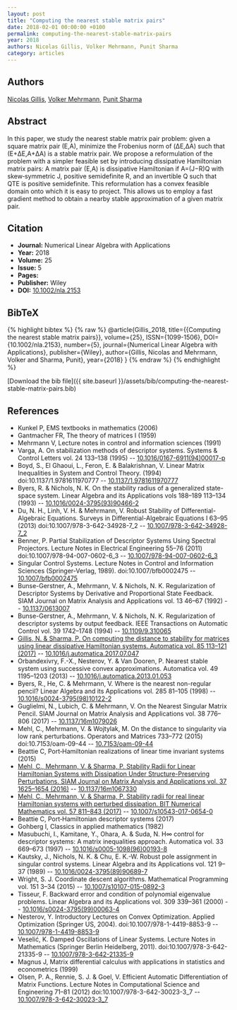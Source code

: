```yaml
---
layout: post
title: "Computing the nearest stable matrix pairs"
date: 2018-02-01 00:00:00 +0100
permalink: computing-the-nearest-stable-matrix-pairs
year: 2018
authors: Nicolas Gillis, Volker Mehrmann, Punit Sharma
category: articles
---
```

 
## Authors
[Nicolas Gillis](authors/nicolas-gillis), [Volker Mehrmann](authors/volker-mehrmann), [Punit Sharma](authors/punit-sharma)
 
## Abstract
In this paper, we study the nearest stable matrix pair problem: given a square matrix pair (E,A), minimize the Frobenius norm of (ΔE,ΔA) such that (E+ΔE,A+ΔA) is a stable matrix pair. We propose a reformulation of the problem with a simpler feasible set by introducing dissipative Hamiltonian matrix pairs: A matrix pair (E,A) is dissipative Hamiltonian if A=(J−R)Q with skew‐symmetric J, positive semidefinite R, and an invertible Q such that QTE is positive semidefinite. This reformulation has a convex feasible domain onto which it is easy to project. This allows us to employ a fast gradient method to obtain a nearby stable approximation of a given matrix pair.
 
## Citation
- **Journal:** Numerical Linear Algebra with Applications
- **Year:** 2018
- **Volume:** 25
- **Issue:** 5
- **Pages:** 
- **Publisher:** Wiley
- **DOI:** [10.1002/nla.2153](https://doi.org/10.1002/nla.2153)
 
## BibTeX
{% highlight bibtex %}
{% raw %}
@article{Gillis_2018,
  title={{Computing the nearest stable matrix pairs}},
  volume={25},
  ISSN={1099-1506},
  DOI={10.1002/nla.2153},
  number={5},
  journal={Numerical Linear Algebra with Applications},
  publisher={Wiley},
  author={Gillis, Nicolas and Mehrmann, Volker and Sharma, Punit},
  year={2018}
}
{% endraw %}
{% endhighlight %}
 
[Download the bib file]({{ site.baseurl }}/assets/bib/computing-the-nearest-stable-matrix-pairs.bib)
 
## References
- Kunkel P, EMS textbooks in mathematics (2006)
- Gantmacher FR, The theory of matrices I (1959)
- Mehrmann V, Lecture notes in control and information sciences (1991)
- Varga, A. On stabilization methods of descriptor systems. Systems &amp; Control Letters vol. 24 133–138 (1995) -- [10.1016/0167-6911(94)00017-p](https://doi.org/10.1016/0167-6911(94)00017-p)
- Boyd, S., El Ghaoui, L., Feron, E. & Balakrishnan, V. Linear Matrix Inequalities in System and Control Theory. (1994) doi:10.1137/1.9781611970777 -- [10.1137/1.9781611970777](https://doi.org/10.1137/1.9781611970777)
- Byers, R. & Nichols, N. K. On the stability radius of a generalized state-space system. Linear Algebra and its Applications vols 188–189 113–134 (1993) -- [10.1016/0024-3795(93)90466-2](https://doi.org/10.1016/0024-3795(93)90466-2)
- Du, N. H., Linh, V. H. & Mehrmann, V. Robust Stability of Differential-Algebraic Equations. Surveys in Differential-Algebraic Equations I 63–95 (2013) doi:10.1007/978-3-642-34928-7_2 -- [10.1007/978-3-642-34928-7_2](https://doi.org/10.1007/978-3-642-34928-7_2)
- Benner, P. Partial Stabilization of Descriptor Systems Using Spectral Projectors. Lecture Notes in Electrical Engineering 55–76 (2011) doi:10.1007/978-94-007-0602-6_3 -- [10.1007/978-94-007-0602-6_3](https://doi.org/10.1007/978-94-007-0602-6_3)
- Singular Control Systems. Lecture Notes in Control and Information Sciences (Springer-Verlag, 1989). doi:10.1007/bfb0002475 -- [10.1007/bfb0002475](https://doi.org/10.1007/bfb0002475)
- Bunse-Gerstner, A., Mehrmann, V. & Nichols, N. K. Regularization of Descriptor Systems by Derivative and Proportional State Feedback. SIAM Journal on Matrix Analysis and Applications vol. 13 46–67 (1992) -- [10.1137/0613007](https://doi.org/10.1137/0613007)
- Bunse-Gerstner, A., Mehrmann, V. & Nichols, N. K. Regularization of descriptor systems by output feedback. IEEE Transactions on Automatic Control vol. 39 1742–1748 (1994) -- [10.1109/9.310065](https://doi.org/10.1109/9.310065)
- [Gillis, N. & Sharma, P. On computing the distance to stability for matrices using linear dissipative Hamiltonian systems. Automatica vol. 85 113–121 (2017)](on-computing-the-distance-to-stability-for-matrices-using-linear-dissipative-hamiltonian-systems) -- [10.1016/j.automatica.2017.07.047](https://doi.org/10.1016/j.automatica.2017.07.047)
- Orbandexivry, F.-X., Nesterov, Y. & Van Dooren, P. Nearest stable system using successive convex approximations. Automatica vol. 49 1195–1203 (2013) -- [10.1016/j.automatica.2013.01.053](https://doi.org/10.1016/j.automatica.2013.01.053)
- Byers, R., He, C. & Mehrmann, V. Where is the nearest non-regular pencil? Linear Algebra and its Applications vol. 285 81–105 (1998) -- [10.1016/s0024-3795(98)10122-2](https://doi.org/10.1016/s0024-3795(98)10122-2)
- Guglielmi, N., Lubich, C. & Mehrmann, V. On the Nearest Singular Matrix Pencil. SIAM Journal on Matrix Analysis and Applications vol. 38 776–806 (2017) -- [10.1137/16m1079026](https://doi.org/10.1137/16m1079026)
- Mehl, C., Mehrmann, V. & Wojtylak, M. On the distance to singularity via low rank perturbations. Operators and Matrices 733–772 (2015) doi:10.7153/oam-09-44 -- [10.7153/oam-09-44](https://doi.org/10.7153/oam-09-44)
- Beattie C, Port‐Hamiltonian realizations of linear time invariant systems (2015)
- [Mehl, C., Mehrmann, V. & Sharma, P. Stability Radii for Linear Hamiltonian Systems with Dissipation Under Structure-Preserving Perturbations. SIAM Journal on Matrix Analysis and Applications vol. 37 1625–1654 (2016)](stability-radii-for-linear-hamiltonian-systems-with-dissipation-under-structure-preserving-perturbations) -- [10.1137/16m1067330](https://doi.org/10.1137/16m1067330)
- [Mehl, C., Mehrmann, V. & Sharma, P. Stability radii for real linear Hamiltonian systems with perturbed dissipation. BIT Numerical Mathematics vol. 57 811–843 (2017)](stability-radii-for-real-linear-hamiltonian-systems-with-perturbed-dissipation) -- [10.1007/s10543-017-0654-0](https://doi.org/10.1007/s10543-017-0654-0)
- Beattie C, Port‐Hamiltonian descriptor systems (2017)
- Gohberg I, Classics in applied mathematics (1982)
- Masubuchi, I., Kamitane, Y., Ohara, A. & Suda, N. H∞ control for descriptor systems: A matrix inequalities approach. Automatica vol. 33 669–673 (1997) -- [10.1016/s0005-1098(96)00193-8](https://doi.org/10.1016/s0005-1098(96)00193-8)
- Kautsky, J., Nichols, N. K. & Chu, E. K.-W. Robust pole assignment in singular control systems. Linear Algebra and its Applications vol. 121 9–37 (1989) -- [10.1016/0024-3795(89)90689-7](https://doi.org/10.1016/0024-3795(89)90689-7)
- Wright, S. J. Coordinate descent algorithms. Mathematical Programming vol. 151 3–34 (2015) -- [10.1007/s10107-015-0892-3](https://doi.org/10.1007/s10107-015-0892-3)
- Tisseur, F. Backward error and condition of polynomial eigenvalue problems. Linear Algebra and its Applications vol. 309 339–361 (2000) -- [10.1016/s0024-3795(99)00063-4](https://doi.org/10.1016/s0024-3795(99)00063-4)
- Nesterov, Y. Introductory Lectures on Convex Optimization. Applied Optimization (Springer US, 2004). doi:10.1007/978-1-4419-8853-9 -- [10.1007/978-1-4419-8853-9](https://doi.org/10.1007/978-1-4419-8853-9)
- Veselić, K. Damped Oscillations of Linear Systems. Lecture Notes in Mathematics (Springer Berlin Heidelberg, 2011). doi:10.1007/978-3-642-21335-9 -- [10.1007/978-3-642-21335-9](https://doi.org/10.1007/978-3-642-21335-9)
- Magnus J, Matrix differential calculus with applications in statistics and econometrics (1999)
- Olsen, P. A., Rennie, S. J. & Goel, V. Efficient Automatic Differentiation of Matrix Functions. Lecture Notes in Computational Science and Engineering 71–81 (2012) doi:10.1007/978-3-642-30023-3_7 -- [10.1007/978-3-642-30023-3_7](https://doi.org/10.1007/978-3-642-30023-3_7)

